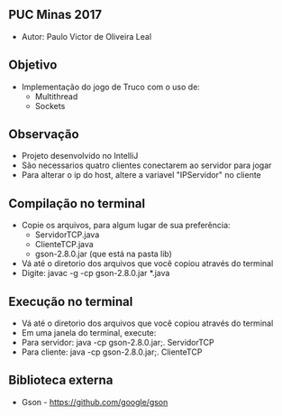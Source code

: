 ## PUC Minas 2017
- Autor: Paulo Victor de Oliveira Leal

## Objetivo
- Implementação do jogo de Truco com o uso de:
    - Multithread 
    - Sockets

## Observação
- Projeto desenvolvido no IntelliJ
- São necessarios quatro clientes conectarem ao servidor para jogar
- Para alterar o ip do host, altere a variavel "IPServidor" no cliente 

## Compilação no terminal 
- Copie os arquivos, para algum lugar de sua preferência:
  - ServidorTCP.java
  - ClienteTCP.java
  - gson-2.8.0.jar (que está na pasta lib)  
- Vá até o diretorio dos arquivos que você copiou através do terminal
- Digite: javac -g -cp gson-2.8.0.jar *.java

## Execução no terminal
- Vá até o diretorio dos arquivos que você copiou através do terminal
- Em uma janela do terminal, execute:
- Para servidor: java -cp gson-2.8.0.jar;. ServidorTCP
- Para cliente: java -cp gson-2.8.0.jar;. ClienteTCP

## Biblioteca externa
- Gson - https://github.com/google/gson

